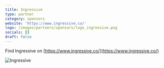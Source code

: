 ```yaml
---
title: Ingressive
type: partner
category: sponsors
website: 'https://www.ingressive.co/'
logo: /images/partners/sponsors/logo_ingressive.png
socials: []
draft: false
---
```


Find Ingressive on [https://www.ingressive.co/](https://www.ingressive.co/)

![Ingressive](/images/partners/sponsors/logo_ingressive.png)
